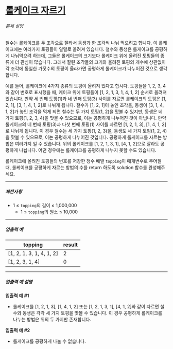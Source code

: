 # [롤케이크 자르기](https://school.programmers.co.kr/learn/courses/30/lessons/132265)


###### 문제 설명


철수는 롤케이크를 두 조각으로 잘라서 동생과 한 조각씩 나눠 먹으려고 합니다. 이 롤케이크에는 여러가지 토핑들이 일렬로 올려져 있습니다. 철수와 동생은 롤케이크를 공평하게 나눠먹으려 하는데, 그들은 롤케이크의 크기보다 롤케이크 위에 올려진 토핑들의 종류에 더 관심이 많습니다. 그래서 잘린 조각들의 크기와 올려진 토핑의 개수에 상관없이 각 조각에 동일한 가짓수의 토핑이 올라가면 공평하게 롤케이크가 나누어진 것으로 생각합니다.


예를 들어, 롤케이크에 4가지 종류의 토핑이 올려져 있다고 합시다. 토핑들을 1, 2, 3, 4와 같이 번호로 표시했을 때, 케이크 위에 토핑들이 \[1, 2, 1, 3, 1, 4, 1, 2] 순서로 올려져 있습니다. 만약 세 번째 토핑(1\)과 네 번째 토핑(3\) 사이를 자르면 롤케이크의 토핑은 \[1, 2, 1], \[3, 1, 4, 1, 2]로 나뉘게 됩니다. 철수가 \[1, 2, 1]이 놓인 조각을, 동생이 \[3, 1, 4, 1, 2]가 놓인 조각을 먹게 되면 철수는 두 가지 토핑(1, 2\)을 맛볼 수 있지만, 동생은 네 가지 토핑(1, 2, 3, 4\)을 맛볼 수 있으므로, 이는 공평하게 나누어진 것이 아닙니다. 만약 롤케이크의 네 번째 토핑(3\)과 다섯 번째 토핑(1\) 사이를 자르면 \[1, 2, 1, 3], \[1, 4, 1, 2]로 나뉘게 됩니다. 이 경우 철수는 세 가지 토핑(1, 2, 3\)을, 동생도 세 가지 토핑(1, 2, 4\)을 맛볼 수 있으므로, 이는 공평하게 나누어진 것입니다. 공평하게 롤케이크를 자르는 방법은 여러가지 일 수 있습니다. 위의 롤케이크를 \[1, 2, 1, 3, 1], \[4, 1, 2]으로 잘라도 공평하게 나뉩니다. 어떤 경우에는 롤케이크를 공평하게 나누지 못할 수도 있습니다.


롤케이크에 올려진 토핑들의 번호를 저장한 정수 배열 `topping`이 매개변수로 주어질 때, 롤케이크를 공평하게 자르는 방법의 수를 return 하도록 solution 함수를 완성해주세요.




---


##### 제한사항


* 1 ≤ `topping`의 길이 ≤ 1,000,000
	+ 1 ≤ `topping`의 원소 ≤ 10,000




---


##### 입출력 예




| topping | result |
| --- | --- |
| \[1, 2, 1, 3, 1, 4, 1, 2] | 2 |
| \[1, 2, 3, 1, 4] | 0 |




---


##### 입출력 예 설명


**입출력 예 \#1**


* 롤케이크를 \[1, 2, 1, 3], \[1, 4, 1, 2] 또는 \[1, 2, 1, 3, 1], \[4, 1, 2]와 같이 자르면 철수와 동생은 각각 세 가지 토핑을 맛볼 수 있습니다. 이 경우 공평하게 롤케이크를 나누는 방법은 위의 두 가지만 존재합니다.


**입출력 예 \#2**


* 롤케이크를 공평하게 나눌 수 없습니다.



